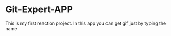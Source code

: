 # Git-Expert-APP

This is my first reaction project.
In this app you can get gif just by typing the name
